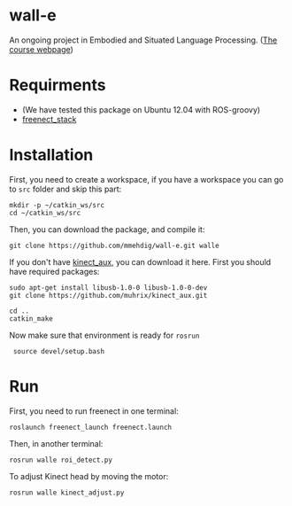 wall-e
======

An ongoing project in Embodied and Situated Language Processing. ([The course webpage](http://gul.gu.se/public/courseId/65966/lang-en/publicPage.do?item=27403175))


Requirments
======

* (We have tested this package on Ubuntu 12.04 with ROS-groovy)
* [freenect_stack](http://wiki.ros.org/freenect_stack)


Installation
======

First, you need to create a workspace, if you have a workspace you can go to `src` folder and skip this part:

```
mkdir -p ~/catkin_ws/src
cd ~/catkin_ws/src
```

Then, you can download the package, and compile it:

```
git clone https://github.com/mmehdig/wall-e.git walle
```

If you don't have [kinect_aux](http://wiki.ros.org/kinect_aux), you can download it here. First you should have required packages:

```
sudo apt-get install libusb-1.0-0 libusb-1.0-0-dev
git clone https://github.com/muhrix/kinect_aux.git
```



```
cd ..
catkin_make
```

Now make sure that environment is ready for `rosrun`

```
 source devel/setup.bash 
```


Run
======
First, you need to run freenect in one terminal:

```
roslaunch freenect_launch freenect.launch
```

Then, in another terminal:

```
rosrun walle roi_detect.py
```

To adjust Kinect head by moving the motor:

```
rosrun walle kinect_adjust.py
```
